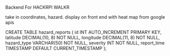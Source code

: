 Backend For HACKRPI WALKR


take in coordinates, hazard.
display on front end with heat map from google apis


CREATE TABLE hazard_reports (
    id INT AUTO_INCREMENT PRIMARY KEY,
    latitude DECIMAL(10, 8) NOT NULL,
    longitude DECIMAL(11, 8) NOT NULL,
    hazard_type VARCHAR(50) NOT NULL,
    severity INT NOT NULL,
    report_time TIMESTAMP DEFAULT CURRENT_TIMESTAMP
);
